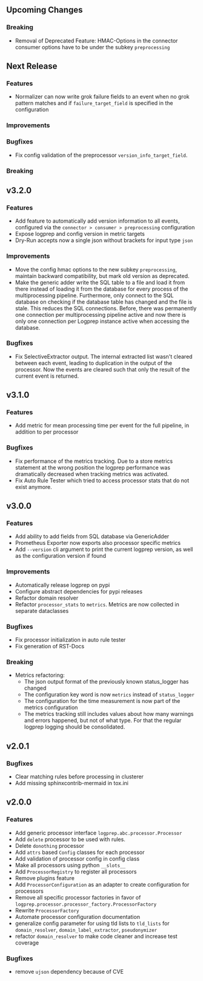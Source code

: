 ## Upcoming Changes

### Breaking

* Removal of Deprecated Feature: HMAC-Options in the connector consumer options have to be 
under the subkey `preprocessing`

## Next Release

### Features

* Normalizer can now write grok failure fields to an event when no grok pattern matches and if 
`failure_target_field` is specified in the configuration

### Improvements
### Bugfixes

* Fix config validation of the preprocessor `version_info_target_field`.

### Breaking

## v3.2.0

### Features

* Add feature to automatically add version information to all events, configured via the 
`connector > consumer > preprocessing` configuration
* Expose logprep and config version in metric targets
* Dry-Run accepts now a single json without brackets for input type `json` 

### Improvements

* Move the config hmac options to the new subkey `preprocessing`, maintain backward compatibility, 
but mark old version as deprecated.
* Make the generic adder write the SQL table to a file and load it from there instead of loading it 
from the database for every process of the multiprocessing pipeline.
Furthermore, only connect to the SQL database on checking if the database table has changed and the 
file is stale.
This reduces the SQL connections.
Before, there was permanently one connection per multiprocessing pipeline active and now there is 
only one connection per Logprep instance active when accessing the database. 

### Bugfixes

* Fix SelectiveExtractor output. The internal extracted list wasn't cleared between each event, 
leading to duplication in the output of the processor. Now the events are cleared such that only
the result of the current event is returned.

## v3.1.0

### Features

* Add metric for mean processing time per event for the full pipeline, in addition to per processor

### Bugfixes

* Fix performance of the metrics tracking. Due to a store metrics statement at the wrong position
the logprep performance was dramatically decreased when tracking metrics was activated.
* Fix Auto Rule Tester which tried to access processor stats that do not exist anymore. 

## v3.0.0

### Features

* Add ability to add fields from SQL database via GenericAdder
* Prometheus Exporter now exports also processor specific metrics
* Add `--version` cli argument to print the current logprep version, as well as the configuration
version if found

### Improvements

* Automatically release logprep on pypi
* Configure abstract dependencies for pypi releases
* Refactor domain resolver
* Refactor `processor_stats` to `metrics`. Metrics are now collected in separate dataclasses

### Bugfixes

* Fix processor initialization in auto rule tester
* Fix generation of RST-Docs

### Breaking 

* Metrics refactoring: 
  * The json output format of the previously known status_logger has changed
  * The configuration key word is now `metrics` instead of `status_logger`
  * The configuration for the time measurement is now part of the metrics configuration
  * The metrics tracking still includes values about how many warnings and errors happened, but 
  not of what type. For that the regular logprep logging should be consolidated.

## v2.0.1

### Bugfixes

* Clear matching rules before processing in clusterer
* Add missing sphinxcontrib-mermaid in tox.ini

## v2.0.0

### Features

* Add generic processor interface `logprep.abc.processor.Processor`
* Add `delete` processor to be used with rules.
* Delete `donothing` processor
* Add `attrs` based `Config` classes for each processor
* Add validation of processor config in config class
* Make all processors using python `__slots__`
* Add `ProcessorRegistry` to register all processors
* Remove plugins feature
* Add `ProcessorConfiguration` as an adapter to create configuration for processors
* Remove all specific processor factories in favor of `logprep.processor.processor_factory.ProcessorFactory`
* Rewrite `ProcessorFactory`
* Automate processor configuration documentation
* generalize config parameter for using tld lists to `tld_lists` for `domain_resolver`, `domain_label_extractor`, `pseudonymizer`
* refactor `domain_resolver` to make code cleaner and increase test coverage

### Bugfixes

* remove `ujson` dependency because of CVE

